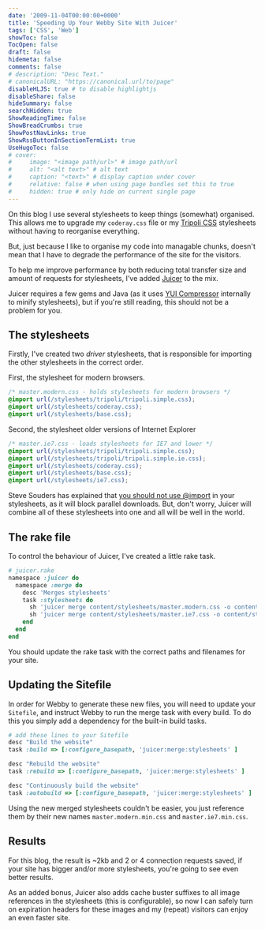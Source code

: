 ```yaml
---
date: '2009-11-04T00:00:00+0000'
title: 'Speeding Up Your Webby Site With Juicer'
tags: ['CSS', 'Web']
showToc: false
TocOpen: false
draft: false
hidemeta: false
comments: false
# description: "Desc Text."
# canonicalURL: "https://canonical.url/to/page"
disableHLJS: true # to disable highlightjs
disableShare: false
hideSummary: false
searchHidden: true
ShowReadingTime: false
ShowBreadCrumbs: true
ShowPostNavLinks: true
ShowRssButtonInSectionTermList: true
UseHugoToc: false
# cover:
#     image: "<image path/url>" # image path/url
#     alt: "<alt text>" # alt text
#     caption: "<text>" # display caption under cover
#     relative: false # when using page bundles set this to true
#     hidden: true # only hide on current single page
---
```


On this blog I use several stylesheets to keep things (somewhat) organised. This allows me to upgrade my `coderay.css` file or my [Tripoli CSS](http://devkick.com/lab/tripoli/) stylesheets without having to reorganise everything.

But, just because I like to organise my code into managable chunks, doesn't mean that I have to degrade the performance of the site for the visitors.

To help me improve performance by both reducing total transfer size and amount of requests for stylesheets, I've added [Juicer](http://github.com/cjohansen/juicer) to the mix.

Juicer requires a few gems and Java (as it uses [YUI Compressor](http://developer.yahoo.com/yui/compressor/) internally to minify stylesheets), but if you're still reading, this should not be a problem for you.

## The stylesheets

Firstly, I've created two _driver_ stylesheets, that is responsible for importing the other stylesheets in the correct order.

First, the stylesheet for modern browsers.

```css
/* master.modern.css - holds stylesheets for modern browsers */
@import url(/stylesheets/tripoli/tripoli.simple.css);
@import url(/stylesheets/coderay.css);
@import url(/stylesheets/base.css);
```

Second, the stylesheet older versions of Internet Explorer

```css
/* master.ie7.css - loads stylesheets for IE7 and lower */
@import url(/stylesheets/tripoli/tripoli.simple.css);
@import url(/stylesheets/tripoli/tripoli.simple.ie.css);
@import url(/stylesheets/coderay.css);
@import url(/stylesheets/base.css);
@import url(/stylesheets/ie7.css);
```

Steve Souders has explained that [you should not use @import](http://stevesouders.com/blog/2009/04/09/dont-use-import/) in your stylesheets, as it will block parallel downloads. But, don't worry, Juicer will combine all of these stylesheets into one and all will be well in the world.

## The rake file

To control the behaviour of Juicer, I've created a little rake task.

```ruby
# juicer.rake
namespace :juicer do
  namespace :merge do
    desc 'Merges stylesheets'
    task :stylesheets do
      sh 'juicer merge content/stylesheets/master.modern.css -o content/stylesheets/master.modern.min.css --document-root content --force'
      sh 'juicer merge content/stylesheets/master.ie7.css -o content/stylesheets/master.ie7.min.css --document-root content --force'
    end
  end
end
```

You should update the rake task with the correct paths and filenames for your site.

## Updating the Sitefile

In order for Webby to generate these new files, you will need to update your `Sitefile`, and instruct Webby to run the merge task with every build. To do this you simply add a dependency for the built-in build tasks.

```ruby
# add these lines to your Sitefile
desc "Build the website"
task :build => [:configure_basepath, 'juicer:merge:stylesheets' ]

desc "Rebuild the website"
task :rebuild => [:configure_basepath, 'juicer:merge:stylesheets' ]

desc "Continuously build the website"
task :autobuild => [:configure_basepath, 'juicer:merge:stylesheets' ]
```

Using the new merged stylesheets couldn't be easier, you just reference them by their new names `master.modern.min.css` and `master.ie7.min.css`.

## Results

For this blog, the result is ~2kb and 2 or 4 connection requests saved, if your site has bigger and/or more stylesheets, you're going to see even better results.

As an added bonus, Juicer also adds cache buster suffixes to all image references in the stylesheets (this is configurable), so now I can safely turn on expiration headers for these images and my (repeat) visitors can enjoy an even faster site.
